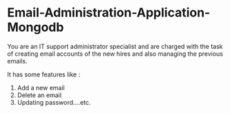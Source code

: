 # Email-Administration-Application-Mongodb

You are an IT support administrator specialist and are charged with the task of creating email accounts of the new hires and also managing the previous emails.

It has some features like :
1. Add a new email
2. Delete an email
3. Updating password....etc.
